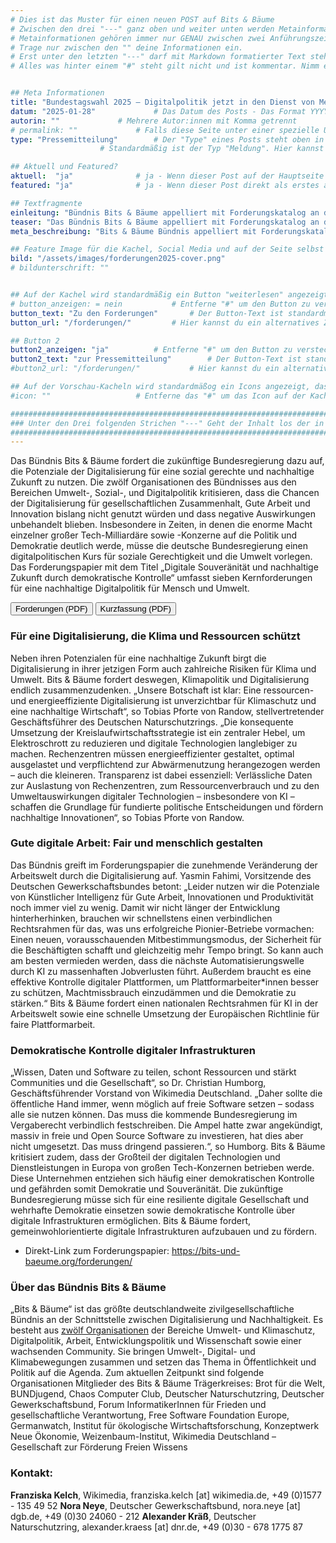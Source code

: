 ```yaml
---
# Dies ist das Muster für einen neuen POST auf Bits & Bäume
# Zwischen den drei "---" ganz oben und weiter unten werden Metainformationen eingetragen.
# Metainformationen gehören immer nur GENAU zwischen zwei Anführungszeichen.
# Trage nur zwischen den "" deine Informationen ein.
# Erst unter den letzten "---" darf mit Markdown formatierter Text stehen.
# Alles was hinter einem "#" steht gilt nicht und ist kommentar. Nimm ein "#" weg, wenn du die jeweilige information dahinter festlegen willst.


## Meta Informationen
title: "Bundestagswahl 2025 – Digitalpolitik jetzt in den Dienst von Mensch und Umwelt stellen"
datum: "2025-01-28" 			# Das Datum des Posts - Das Format YYYY-MM-DD muss eingehalten werden!
autorin: ""				# Mehrere Autor:innen mit Komma getrennt
# permalink: ""				# Falls diese Seite unter einer spezielle URL erreichbar sein soll und nicht unter /posts/datei-name
type: "Pressemitteilung"		# Der "Type" eines Posts steht oben in den Kacheln und auf der Seite ganz oben.
					# Standardmäßig ist der Typ "Meldung". Hier kannst du das ändern z.B. "Bericht" oder "Jobangebot" etc.

## Aktuell und Featured?
aktuell:  "ja" 				# ja - Wenn dieser Post auf der Hauptseite unter Aktuelles auftauchen soll (falls er nicht featured ist)
featured: "ja"  			# ja - Wenn dieser Post direkt als erstes auf der Landing Page angezeigt werden soll, ansonsten "nein" oder Zeile löschen

## Textfragmente
einleitung: "Bündnis Bits & Bäume appelliert mit Forderungskatalog an die zukünftige Bundesregierung für eine nachhaltige und sozial gerechte Digitalisierung."				# Die Einleitung erscheint auf der Seite noch vor den Autor:innen und dem Feature Image
teaser: "Das Bündnis Bits & Bäume appelliert mit Forderungskatalog an die zukünftige Bundesregierung für eine nachhaltige und sozial gerechte Digitalisierung."				# Der Teaser wird auf den Kacheln als Anreißertext angezeigt. 
meta_beschreibung: "Bits & Bäume Bündnis appelliert mit Forderungskatalog an zukünftige Bundesregierung für nachhaltige und sozial gerechte Digitalisierung." 			# ≤135 Zeichen Beschreibugnstext der in Social Media und Suchergebnissen unter dem Titel angezeigt wird (also extern)

## Feature Image für die Kachel, Social Media und auf der Seite selbst
bild: "/assets/images/forderungen2025-cover.png"
# bildunterschrift: ""


## Auf der Kachel wird standardmäßig ein Button "weiterlesen" angezeigt. Dieser kann hier angepasst oder versteckt werden
# button_anzeigen: = nein 			# Entferne "#" um den Button zu verstecken
button_text: "Zu den Forderungen"		# Der Button-Text ist standardmäßig "weiterlesen"
button_url: "/forderungen/"			# Hier kannst du ein alternatives Ziel z.B. eine extern URL angeben

## Button 2
button2_anzeigen: "ja" 			# Entferne "#" um den Button zu verstecken
button2_text: "zur Pressemitteilung"		# Der Button-Text ist standardmäßig "weiterlesen"
#button2_url: "/forderungen/"			# Hier kannst du ein alternatives Ziel z.B. eine extern URL angeben

## Auf der Vorschau-Kacheln wird standardmäßog ein Icons angezeigt, das kann hier abgeschaltet werden.
#icon: ""					# Entferne das "#" um das Icon auf der Kachel auszuschalten

#########################################################################################################
### Unter den Drei folgenden Strichen "---" Geht der Inhalt los der in Markdown formatiert sein darf! ###
#########################################################################################################
---
```

Das Bündnis Bits & Bäume fordert die zukünftige Bundesregierung dazu auf, die Potenziale der Digitalisierung für eine sozial gerechte und nachhaltige Zukunft zu nutzen. Die zwölf Organisationen des Bündnisses aus den Bereichen Umwelt-, Sozial-, und Digitalpolitik kritisieren, dass die Chancen der Digitalisierung für gesellschaftlichen Zusammenhalt, Gute Arbeit und Innovation bislang nicht genutzt würden und dass negative Auswirkungen unbehandelt blieben. Insbesondere in Zeiten, in denen die enorme Macht einzelner großer Tech-Milliardäre sowie 
-Konzerne auf die Politik und Demokratie deutlich werde, müsse die deutsche Bundesregierung einen digitalpolitischen Kurs für soziale Gerechtigkeit und die Umwelt vorlegen. Das Forderungspapier mit dem Titel „Digitale Souveränität und nachhaltige Zukunft durch demokratische Kontrolle“ umfasst sieben Kernforderungen für eine nachhaltige Digitalpolitik für Mensch und Umwelt.

<a href="{{ site.url }}/assets/images/pdfs/Bits-und-Baeume_Politische-Forderungen-2025.pdf"><button class="btn-dark">Forderungen (PDF)</button></a>
<a href="{{ site.url }}/assets/images/pdfs/Bits-und-Baeume_Politische-Forderungen-2025-Kurzfassung.pdf"><button class="btn-dark">Kurzfassung (PDF)</button></a>




### Für eine Digitalisierung, die Klima und Ressourcen schützt 
Neben ihren Potenzialen für eine nachhaltige Zukunft birgt die Digitalisierung in ihrer jetzigen Form auch zahlreiche Risiken für Klima und Umwelt. Bits & Bäume fordert deswegen, Klimapolitik und Digitalisierung endlich zusammenzudenken. „Unsere Botschaft ist klar: Eine ressourcen- und energieeffiziente Digitalisierung ist unverzichtbar für Klimaschutz und eine nachhaltige Wirtschaft“, so Tobias Pforte von Randow, stellvertretender Geschäftsführer des Deutschen Naturschutzrings. „Die konsequente Umsetzung der Kreislaufwirtschaftsstrategie ist ein zentraler Hebel, um Elektroschrott zu reduzieren und digitale Technologien langlebiger zu machen. Rechenzentren müssen energieeffizienter gestaltet, optimal ausgelastet und verpflichtend zur Abwärmenutzung herangezogen werden – auch die kleineren. Transparenz ist dabei essenziell: Verlässliche Daten zur Auslastung von Rechenzentren, zum Ressourcenverbrauch und zu den Umweltauswirkungen digitaler Technologien – insbesondere von KI – schaffen die Grundlage für fundierte politische Entscheidungen und fördern nachhaltige Innovationen“, so Tobias Pforte von Randow. 

### Gute digitale Arbeit: Fair und menschlich gestalten 
Das Bündnis greift im Forderungspapier die zunehmende Veränderung der Arbeitswelt durch die Digitalisierung auf. Yasmin Fahimi, Vorsitzende des Deutschen Gewerkschaftsbundes betont: „Leider nutzen wir die Potenziale von Künstlicher Intelligenz für Gute Arbeit, Innovationen und Produktivität noch immer viel zu wenig. Damit wir nicht länger der Entwicklung hinterherhinken, brauchen wir schnellstens einen verbindlichen Rechtsrahmen für das, was uns erfolgreiche Pionier-Betriebe vormachen: Einen neuen, vorausschauenden Mitbestimmungsmodus, der Sicherheit für die Beschäftigten schafft und gleichzeitig mehr Tempo bringt. So kann auch am besten vermieden werden, dass die nächste Automatisierungswelle durch KI zu massenhaften Jobverlusten führt. Außerdem braucht es eine effektive Kontrolle digitaler Plattformen, um Plattformarbeiter*innen besser zu schützen, Machtmissbrauch einzudämmen und die Demokratie zu stärken.“ Bits & Bäume fordert einen nationalen Rechtsrahmen für KI in der Arbeitswelt sowie eine schnelle Umsetzung der Europäischen Richtlinie für faire Plattformarbeit.

### Demokratische Kontrolle digitaler Infrastrukturen 
„Wissen, Daten und Software zu teilen, schont Ressourcen und stärkt Communities und die Gesellschaft“, so Dr. Christian Humborg, Geschäftsführender Vorstand von Wikimedia Deutschland. „Daher sollte die öffentliche Hand immer, wenn möglich auf freie Software setzen – sodass alle sie nutzen können. Das muss die kommende Bundesregierung im Vergaberecht verbindlich festschreiben. Die Ampel hatte zwar angekündigt, massiv in freie und Open Source Software zu investieren, hat dies aber nicht umgesetzt. Das muss dringend passieren.“, so Humborg. 
Bits & Bäume kritisiert zudem, dass der Großteil der digitalen Technologien und Dienstleistungen in Europa von großen Tech-Konzernen betrieben werde. Diese Unternehmen entziehen sich häufig einer demokratischen Kontrolle und gefährden somit Demokratie und Souveränität. Die zukünftige Bundesregierung müsse sich für eine resiliente digitale Gesellschaft und wehrhafte Demokratie einsetzen sowie demokratische Kontrolle über digitale Infrastrukturen ermöglichen. Bits & Bäume fordert, gemeinwohlorientierte digitale Infrastrukturen aufzubauen und zu fördern. 

  * Direkt-Link zum Forderungspapier: https://bits-und-baeume.org/forderungen/

### Über das Bündnis Bits & Bäume
„Bits & Bäume“ ist das größte deutschlandweite zivilgesellschaftliche Bündnis an der Schnittstelle zwischen Digitalisierung und Nachhaltigkeit. Es besteht aus <a href="/traegerkreis/">zwölf Organisationen</a> der Bereiche Umwelt- und Klimaschutz, Digitalpolitik, Arbeit, Entwicklungspolitik und Wissenschaft sowie einer wachsenden Community. Sie bringen Umwelt-, Digital- und Klimabewegungen zusammen und setzen das Thema in Öffentlichkeit und Politik auf die Agenda.
Zum aktuellen Zeitpunkt sind folgende Organisationen Mitglieder des Bits & Bäume Trägerkreises:
Brot für die Welt, BUNDjugend, Chaos Computer Club, Deutscher Naturschutzring, Deutscher Gewerkschaftsbund, Forum InformatikerInnen für Frieden und gesellschaftliche Verantwortung, Free Software Foundation Europe, Germanwatch, Institut für ökologische Wirtschaftsforschung, Konzeptwerk Neue Ökonomie, Weizenbaum-Institut, Wikimedia Deutschland – Gesellschaft zur Förderung Freien Wissens

### Kontakt:
**Franziska Kelch**, Wikimedia, franziska.kelch [at] wikimedia.de, +49 (0)1577 - 135 49 52
**Nora Neye**, Deutscher Gewerkschaftsbund, nora.neye [at] dgb.de, +49 (0)30 24060 - 212
**Alexander Kräß**, Deutscher Naturschutzring, alexander.kraess [at] dnr.de, +49 (0)30 - 678 1775 87 









